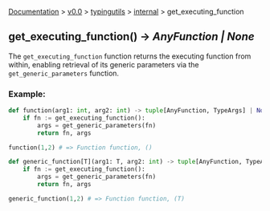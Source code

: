 [Documentation](/docs/documentation.md) >
 [v0.0](/docs/0.0/version.md) >
  [typingutils](/docs/0.0/typingutils/module.md) >
   [internal](/docs/0.0/typingutils/internal/module.md) >
    get_executing_function

## get_executing_function() -> _AnyFunction | None_

The `get_executing_function` function returns the executing function from within, enabling retrieval of its generic parameters via the `get_generic_parameters` function.

### Example:
```python
def function(arg1: int, arg2: int) -> tuple[AnyFunction, TypeArgs] | None:
    if fn := get_executing_function():
        args = get_generic_parameters(fn)
        return fn, args

function(1,2) # => Function function, ()

def generic_function[T](arg1: T, arg2: int) -> tuple[AnyFunction, TypeArgs] | None:
    if fn := get_executing_function():
        args = get_generic_parameters(fn)
        return fn, args

generic_function(1,2) # => Function function, (T)
```